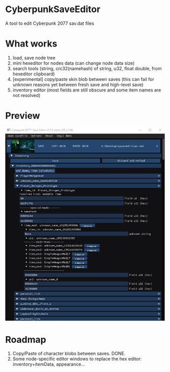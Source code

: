 # CyberpunkSaveEditor
A tool to edit Cyberpunk 2077 sav.dat files

# What works
1) load, save node tree
2) mini hexeditor for nodes data (can change node data size)
3) search tools (string, crc32(namehash) of string, u32, float double, from hexeditor clipboard)
4) [experimental] copy/paste skin blob between saves
    (this can fail for unknown reasons yet between fresh save and high-level save)
5) inventory editor (most fields are still obscure and some item names are not resolved)

# Preview
![](./preview.png)

# Roadmap
1) Copy/Paste of character blobs between saves. DONE.
2) Some node-specific editor windows to replace the hex editor: inventory+itemData, appearance... 
